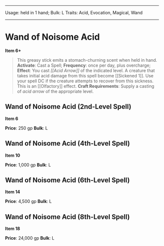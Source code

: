 
---
Usage: held in 1 hand;
Bulk: L
Traits: Acid, Evocation, Magical, Wand

---

# Wand of Noisome Acid

**Item 6+**

> This greasy stick emits a stomach-churning scent when held in hand.
**Activate**: Cast a Spell;
**Frequency**: once per day, plus overcharge;
**Effect**: You cast *[[Acid Arrow]]* of the indicated level. A creature that takes initial acid damage from this spell become [[Sickened 1]]. Use your spell DC if the creature attempts to recover from this sickness. This is an [[Olfactory]] effect.
**Craft Requirements**: Supply a casting of *acid arrow* of the appropriate level.

## Wand of Noisome Acid (2nd-Level Spell)

**Item 6**

**Price**: 250 gp
**Bulk**: L

## Wand of Noisome Acid (4th-Level Spell)

**Item 10**

**Price**: 1,000 gp
**Bulk**: L

## Wand of Noisome Acid (6th-Level Spell)

**Item 14**

**Price**: 4,500 gp
**Bulk**: L

## Wand of Noisome Acid (8th-Level Spell)

**Item 18**

**Price**: 24,000 gp
**Bulk**: L
